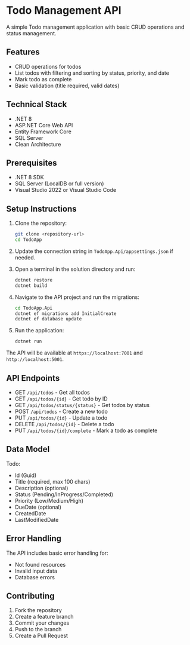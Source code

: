 # Todo Management API

A simple Todo management application with basic CRUD operations and status management.

## Features

- CRUD operations for todos
- List todos with filtering and sorting by status, priority, and date
- Mark todo as complete
- Basic validation (title required, valid dates)

## Technical Stack

- .NET 8
- ASP.NET Core Web API
- Entity Framework Core
- SQL Server
- Clean Architecture

## Prerequisites

- .NET 8 SDK
- SQL Server (LocalDB or full version)
- Visual Studio 2022 or Visual Studio Code

## Setup Instructions

1. Clone the repository:
   ```bash
   git clone <repository-url>
   cd TodoApp
   ```

2. Update the connection string in `TodoApp.Api/appsettings.json` if needed.

3. Open a terminal in the solution directory and run:
   ```bash
   dotnet restore
   dotnet build
   ```

4. Navigate to the API project and run the migrations:
   ```bash
   cd TodoApp.Api
   dotnet ef migrations add InitialCreate
   dotnet ef database update
   ```

5. Run the application:
   ```bash
   dotnet run
   ```

The API will be available at `https://localhost:7001` and `http://localhost:5001`.

## API Endpoints

- GET `/api/todos` - Get all todos
- GET `/api/todos/{id}` - Get todo by ID
- GET `/api/todos/status/{status}` - Get todos by status
- POST `/api/todos` - Create a new todo
- PUT `/api/todos/{id}` - Update a todo
- DELETE `/api/todos/{id}` - Delete a todo
- PUT `/api/todos/{id}/complete` - Mark a todo as complete

## Data Model

Todo:
- Id (Guid)
- Title (required, max 100 chars)
- Description (optional)
- Status (Pending/InProgress/Completed)
- Priority (Low/Medium/High)
- DueDate (optional)
- CreatedDate
- LastModifiedDate

## Error Handling

The API includes basic error handling for:
- Not found resources
- Invalid input data
- Database errors

## Contributing

1. Fork the repository
2. Create a feature branch
3. Commit your changes
4. Push to the branch
5. Create a Pull Request 
